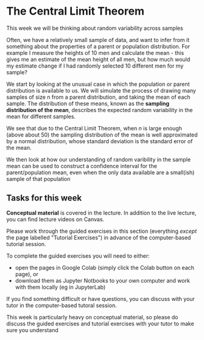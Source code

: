 #  The Central Limit Theorem

This week we will be thinking about random variability across samples

Often, we have a relatively small sample of data, and want to infer
from it something about the properties of a parent or population
distribution. For example I measure the heights of 10 men and
calculate the mean - this gives me an estimate of the mean height of
all men, but how much would my estimate change if I had randomly
selected 10 different men for my sample?

We start by looking at the unusual case in which the population or
parent distribution is available to us. We will simulate the process of drawing many samples of size n
from a parent distribution, and taking the mean of each sample. The
distribution of these means, known as the **sampling distribution of
the mean**, describes the expected random variability in the mean
for different samples.

We see that due to the Central Limit Theorem, when $n$ is large enough
(above about 50) the sampling distribution of the mean is well
approximated by a normal distribution, whose standard deviation is the
standard error of the mean.

We then look at how our understanding of random varibility in the
sample mean can be used to construct a confidence interval for the
parent/population mean, even when the only data available are a
small(ish) sample of that population

## Tasks for this week

**Conceptual material** is covered in the lecture. In addition to the
live lecture, you can find lecture videos on Canvas.

Please work through the guided exercises in this section (everything
*except* the page labelled "Tutorial Exercises") in advance of
the computer-based tutorial session.

To complete the guided exercises you will need to either:

* open the pages in Google Colab (simply click the Colab button on each page), or
* download them as Jupyter Notbooks to your own computer and work
with them locally (eg in JupyterLab)


If you find something difficult or have questions, you can discuss
with your tutor in the computer-based tutoral session.

This week is particularly heavy on conceptual material, so please do
discuss the guided exercises and tutorial exercises with your tutor to
make sure you understand
